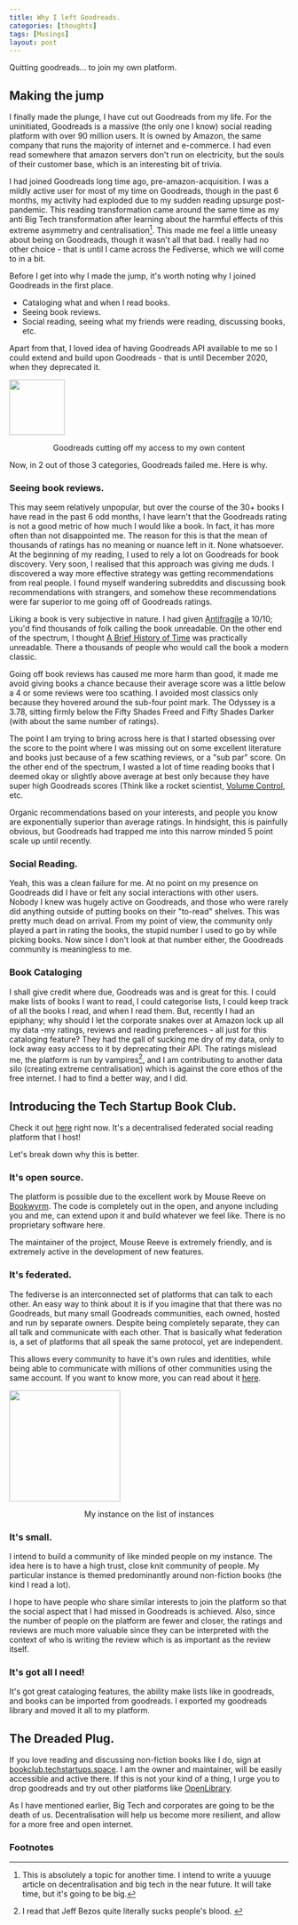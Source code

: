 ```yaml
---
title: Why I left Goodreads.
categories: [thoughts]
tags: [Musings]
layout: post
---
```


Quitting goodreads... to join my own platform.

## Making the jump
I finally made the plunge, I have cut out Goodreads from my life. For the uninitiated, Goodreads is a massive (the only one I know) social reading platform with over 90 million users. It is owned by Amazon, the same company that runs the majority of internet and e-commerce. I had even read somewhere that amazon servers don't run on electricity, but the souls of their customer base, which is an interesting bit of trivia.

I had joined Goodreads long time ago, pre-amazon-acquisition. I was a mildly active user for most of my time on Goodreads, though in the past 6 months, my activity had exploded due to my sudden reading upsurge post-pandemic. This reading transformation came around the same time as my anti Big Tech transformation after learning about the harmful effects of this extreme asymmetry and centralisation[^1]. This made me feel a little uneasy about being on Goodreads, though it wasn't all that bad. I really had no other choice - that is until I came across the Fediverse, which we will come to in a bit.

Before I get into why I made the jump, it's worth noting why I joined Goodreads in the first place. 
- Cataloging what and when I read books.
- Seeing book reviews.
- Social reading, seeing what my friends were reading, discussing books, etc.

Apart from that, I loved idea of having Goodreads API available to me so I could extend and build upon Goodreads - that is until December 2020, when they deprecated it.


<img src="https://i.imgur.com/2Dq4FUu.png" height="100">
<p style="text-align:center">Goodreads cutting off my access to my own content</p>


Now, in 2 out of those 3 categories, Goodreads failed me. Here is why.

### Seeing book reviews.
This may seem relatively unpopular, but over the course of the 30+ books I have read in the past 6 odd months, I have learn't that the Goodreads rating is not a good metric of how much I would like a book. In fact, it has more often than not disappointed me. The reason for this is that the mean of thousands of ratings has no meaning or nuance left in it. None whatsoever. At the beginning of my reading, I used to rely a lot on Goodreads for book discovery. Very soon, I realised that this approach was giving me duds. I discovered a way more effective strategy was getting recommendations from real people. I found myself wandering subreddits and discussing book recommendations with strangers, and somehow these recommendations were far superior to me going off of Goodreads ratings.

Liking a book is very subjective in nature. I had given [Antifragile](https://advait.live/antifragile/) a 10/10; you'd find thousands of folk calling the book unreadable. On the other end of the spectrum, I thought [A Brief History of Time](https://advait.live/history-of-time/) was practically unreadable. There a thousands of people who would call the book a modern classic.

Going off book reviews has caused me more harm than good, it made me avoid giving books a chance because their average score was a little below a 4 or some reviews were too scathing. I avoided most classics only because they hovered around the sub-four point mark. The Odyssey is a 3.78, sitting firmly below the Fifty Shades Freed and Fifty Shades Darker (with about the same number of ratings).

The point I am trying to bring across here is that I started obsessing over the score to the point where I was missing out on some excellent literature and books just because of a few scathing reviews, or a "sub par" score. On the other end of the spectrum, I wasted a lot of time reading books that I deemed okay or slightly above average at best only because they have super high Goodreads scores (Think like a rocket scientist, [Volume Control](https://advait.live/volume-control/), etc.

Organic recommendations based on your interests, and people you know are exponentially superior than average ratings. In hindsight, this is painfully obvious, but Goodreads had trapped me into this narrow minded 5 point scale up until recently.

### Social Reading.
Yeah, this was a clean failure for me. At no point on my presence on Goodreads did I have or felt any social interactions with other users. Nobody I knew was hugely active on Goodreads, and those who were rarely did anything outside of putting books on their "to-read" shelves. This was pretty much dead on arrival. From my point of view, the community only played a part in rating the books, the stupid number I used to go by while picking books. Now since I don't look at that number either, the Goodreads community is meaningless to me. 

### Book Cataloging
I shall give credit where due, Goodreads was and is great for this. I could make lists of books I want to read, I could categorise lists, I could keep track of all the books I read, and when I read them. But, recently I had an epiphany; why should I let the corporate snakes over at Amazon lock up all my data -my ratings, reviews and reading preferences - all just for this cataloging feature? They had the gall of sucking me dry of my data, only to lock away easy access to it by deprecating their API. 
The ratings mislead me, the platform is run by vampires[^2], and I am contributing to another data silo (creating extreme centralisation) which is against the core ethos of the free internet. I had to find a better way, and I did.

## Introducing the Tech Startup Book Club.
Check it out [here](https://bookclub.techstartups.space/) right now.
It's a decentralised federated social reading platform that I host! 

Let's break down why this is better.

### It's open source.
The platform is possible due to the excellent work by Mouse Reeve on [Bookwyrm](https://github.com/bookwyrm-social/). The code is completely out in the open, and anyone including you and me, can extend upon it and build whatever we feel like. There is no proprietary software here.

The maintainer of the project, Mouse Reeve is extremely friendly, and is extremely active in the development of new features.

### It's federated.
The fediverse is an interconnected set of platforms that can talk to each other. An easy way to think about it is if you imagine that that there was no Goodreads, but many small Goodreads communities, each owned, hosted and run by separate owners. Despite being completely separate, they can all talk and communicate with each other. That is basically what federation is, a set of platforms that all speak the same protocol, yet are independent. 

This allows every community to have it's own rules and identities, while being able to communicate with millions of other communities using the same account. If you want to know more, you can read about it [here](https://en.wikipedia.org/wiki/Fediverse).

<img src="https://i.imgur.com/JSAoLKw.png" height="200">
<p style="text-align:center">My instance on the list of instances</p>

### It's small.
I intend to build a community of like minded people on my instance. The idea here is to have a high trust, close knit community of people. My particular instance is themed predominantly around non-fiction books (the kind I read a lot). 

I hope to have people who share similar interests to join the platform so that the social aspect that I had missed in Goodreads is achieved. Also, since the number of people on the platform are fewer and closer, the ratings and reviews are much more valuable since they can be interpreted with the context of who is writing the review which is as important as the review itself.

### It's got all I need!
It's got great cataloging features, the ability make lists like in goodreads, and books can be imported from goodreads. I exported my goodreads library and moved it all to my platform. 

## The Dreaded Plug.
If you love reading and discussing non-fiction books like I do, sign at [bookclub.techstartups.space](https://bookclub.techstartups.space/). I am the owner and maintainer, will be easily accessible and active there. 
If this is not your kind of a thing, I urge you to drop goodreads and try out other platforms like [OpenLibrary](https://openlibrary.org/). 

As I have mentioned earlier, Big Tech and corporates are going to be the death of us. Decentralisation will help us become more resilient, and allow for a more free and open internet.



### Footnotes

[^1]: This is absolutely a topic for another time. I intend to write a yuuuge article on decentralisation and big tech in the near future. It will take time, but it's going to be big.

[^2]: I read that Jeff Bezos quite literally sucks people's blood.  [^3]
[^3]: On a more serious not, I acknowledge the good Amazon has done, but nuance doesn't make for good comedy.